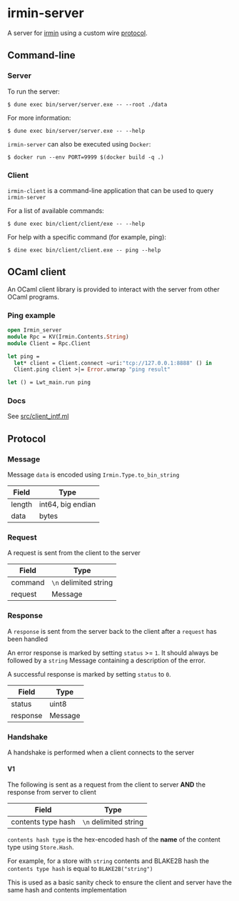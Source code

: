 # irmin-server

A server for [irmin](https://github.com/mirage/irmin) using a custom wire [protocol](#protocol).

## Command-line

### Server

To run the server:

```shell
$ dune exec bin/server/server.exe -- --root ./data
```

For more information:

```shell
$ dune exec bin/server/server.exe -- --help
```

`irmin-server` can also be executed using `Docker`:

```shell
$ docker run --env PORT=9999 $(docker build -q .)
```

### Client

`irmin-client` is a command-line application that can be used to query `irmin-server`

For a list of available commands:

```shell
$ dune exec bin/client/client/exe -- --help
```

For help with a specific command (for example, ping):

```shell
$ dine exec bin/client/client.exe -- ping --help
```

## OCaml client

An OCaml client library is provided to interact with the server from other OCaml programs.

### Ping example

```ocaml
open Irmin_server
module Rpc = KV(Irmin.Contents.String)
module Client = Rpc.Client

let ping =
  let* client = Client.connect ~uri:"tcp://127.0.0.1:8888" () in
  Client.ping client >|= Error.unwrap "ping result"

let () = Lwt_main.run ping
```

### Docs

See [src/client_intf.ml](https://github.com/zshipko/irmin-server/blob/master/src/client_intf.ml)

## Protocol

### Message

Message `data` is encoded using `Irmin.Type.to_bin_string`

| Field  | Type                 |
| ------ | -------------------- |
| length | int64, big endian    |
| data   | bytes                |


### Request

A request is sent from the client to the server

| Field               | Type                        |
| ------------------- | --------------------------- |
| command             | `\n` delimited string       |
| request             | Message                     |

### Response

A `response` is sent from the server back to the client after a `request` has been handled


An error response is marked by setting `status` >= `1`. It should always be followed
by a `string` Message containing a description of the error.

A successful response is marked by setting `status` to `0`.

| Field           | Type                   |
| --------------- | ---------------------- |
| status          | uint8                  |
| response        | Message                |

### Handshake

A handshake is performed when a client connects to the server

#### V1

The following is sent as a request from the client to server **AND** the response from server to client

| Field              | Type                     |
| -------            | ------------------------ |
| contents type hash | `\n` delimited string    |

`contents hash type` is the hex-encoded hash of the **name** of the content type using `Store.Hash`.

For example, for a store with `string` contents and BLAKE2B hash the `contents type hash` is equal to `BLAKE2B("string")`

This is used as a basic sanity check to ensure the client and server have the same hash and contents implementation
